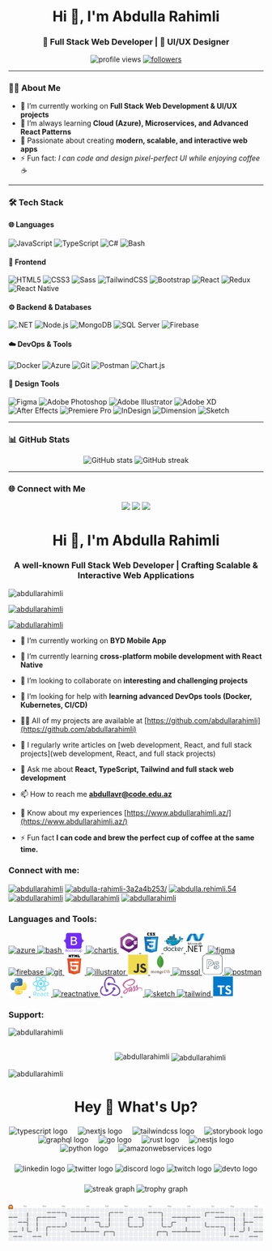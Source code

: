 <h1 align="center">Hi 👋, I'm Abdulla Rahimli</h1>
<h3 align="center">🚀 Full Stack Web Developer | 🎨 UI/UX Designer</h3>

<p align="center">
  <img src="https://komarev.com/ghpvc/?username=abdullarahimli&label=Profile%20views&color=0e75b6&style=flat" alt="profile views" />
  <a href="https://github.com/abdullarahimli?tab=followers">
    <img src="https://img.shields.io/github/followers/abdullarahimli?label=Followers&style=social" alt="followers"/>
  </a>
</p>

---

### 👨‍💻 About Me
- 🔭 I’m currently working on **Full Stack Web Development & UI/UX projects**
- 🌱 I’m always learning **Cloud (Azure), Microservices, and Advanced React Patterns**
- 🎯 Passionate about creating **modern, scalable, and interactive web apps**
- ⚡ Fun fact: *I can code and design pixel-perfect UI while enjoying coffee ☕*

---

### 🛠️ Tech Stack

#### 🌐 Languages
![JavaScript](https://img.shields.io/badge/-JavaScript-333?style=flat&logo=javascript)
![TypeScript](https://img.shields.io/badge/-TypeScript-333?style=flat&logo=typescript)
![C#](https://img.shields.io/badge/-C%23-333?style=flat&logo=csharp)
![Bash](https://img.shields.io/badge/-Bash-333?style=flat&logo=gnubash)

#### 🎨 Frontend
![HTML5](https://img.shields.io/badge/-HTML5-333?style=flat&logo=html5)
![CSS3](https://img.shields.io/badge/-CSS3-333?style=flat&logo=css3)
![Sass](https://img.shields.io/badge/-Sass-333?style=flat&logo=sass)
![TailwindCSS](https://img.shields.io/badge/-Tailwind-333?style=flat&logo=tailwindcss)
![Bootstrap](https://img.shields.io/badge/-Bootstrap-333?style=flat&logo=bootstrap)
![React](https://img.shields.io/badge/-React-333?style=flat&logo=react)
![Redux](https://img.shields.io/badge/-Redux-333?style=flat&logo=redux)
![React Native](https://img.shields.io/badge/-React%20Native-333?style=flat&logo=react)

#### ⚙️ Backend & Databases
![.NET](https://img.shields.io/badge/-.NET-333?style=flat&logo=dotnet)
![Node.js](https://img.shields.io/badge/-Node.js-333?style=flat&logo=node.js)
![MongoDB](https://img.shields.io/badge/-MongoDB-333?style=flat&logo=mongodb)
![SQL Server](https://img.shields.io/badge/-SQL%20Server-333?style=flat&logo=microsoftsqlserver)
![Firebase](https://img.shields.io/badge/-Firebase-333?style=flat&logo=firebase)

#### ☁️ DevOps & Tools
![Docker](https://img.shields.io/badge/-Docker-333?style=flat&logo=docker)
![Azure](https://img.shields.io/badge/-Azure-333?style=flat&logo=microsoftazure)
![Git](https://img.shields.io/badge/-Git-333?style=flat&logo=git)
![Postman](https://img.shields.io/badge/-Postman-333?style=flat&logo=postman)
![Chart.js](https://img.shields.io/badge/-Chart.js-333?style=flat&logo=chartdotjs)

#### 🎨 Design Tools
![Figma](https://img.shields.io/badge/-Figma-333?style=flat&logo=figma)
![Adobe Photoshop](https://img.shields.io/badge/-Photoshop-333?style=flat&logo=adobephotoshop)
![Adobe Illustrator](https://img.shields.io/badge/-Illustrator-333?style=flat&logo=adobeillustrator)
![Adobe XD](https://img.shields.io/badge/-XD-333?style=flat&logo=adobexd)
![After Effects](https://img.shields.io/badge/-After%20Effects-333?style=flat&logo=adobeaftereffects)
![Premiere Pro](https://img.shields.io/badge/-Premiere%20Pro-333?style=flat&logo=adobepremierepro)
![InDesign](https://img.shields.io/badge/-InDesign-333?style=flat&logo=adobeindesign)
![Dimension](https://img.shields.io/badge/-Dimension-333?style=flat&logo=adobedimension)
![Sketch](https://img.shields.io/badge/-Sketch-333?style=flat&logo=sketch)

---

### 📊 GitHub Stats
<p align="center">
  <img src="https://github-readme-stats.vercel.app/api?username=abdullarahimli&show_icons=true&theme=radical" alt="GitHub stats" height="180"/>
  <img src="https://github-readme-streak-stats.herokuapp.com/?user=abdullarahimli&theme=radical" alt="GitHub streak" height="180"/>
</p>

---

### 🌐 Connect with Me
<p align="center">
  <a href="https://www.linkedin.com/in/abdullarahimli/"><img src="https://img.shields.io/badge/-LinkedIn-blue?style=flat&logo=linkedin" /></a>
  <a href="https://www.abdullarahimli.az"><img src="https://img.shields.io/badge/-Portfolio-000?style=flat&logo=vercel" /></a>
  <a href="mailto:abdulla.rahimli@example.com"><img src="https://img.shields.io/badge/-Email-D14836?style=flat&logo=gmail&logoColor=white" /></a>
</p>





<h1 align="center">Hi 👋, I'm Abdulla Rahimli</h1>
<h3 align="center">A well-known Full Stack Web Developer | Crafting Scalable & Interactive Web Applications</h3>

<p align="left"> <img src="https://komarev.com/ghpvc/?username=abdullarahimli&label=Profile%20views&color=0e75b6&style=flat" alt="abdullarahimli" /> </p>

<p align="left"> <a href="https://github.com/ryo-ma/github-profile-trophy"><img src="https://github-profile-trophy.vercel.app/?username=abdullarahimli" alt="abdullarahimli" /></a> </p>

<p align="left"> <a href="https://twitter.com/abdullarahimli" target="blank"><img src="https://img.shields.io/twitter/follow/abdullarahimli?logo=twitter&style=for-the-badge" alt="abdullarahimli" /></a> </p>

- 🔭 I’m currently working on **BYD Mobile App**

- 🌱 I’m currently learning **cross-platform mobile development with React Native**

- 👯 I’m looking to collaborate on **interesting and challenging projects**

- 🤝 I’m looking for help with **learning advanced DevOps tools (Docker, Kubernetes, CI/CD)**

- 👨‍💻 All of my projects are available at [https://github.com/abdullarahimli](https://github.com/abdullarahimli)

- 📝 I regularly write articles on [web development, React, and full stack projects](web development, React, and full stack projects)

- 💬 Ask me about **React, TypeScript, Tailwind and full stack web development**

- 📫 How to reach me **abdullavr@code.edu.az**

- 📄 Know about my experiences [https://www.abdullarahimli.az/](https://www.abdullarahimli.az/)

- ⚡ Fun fact **I can code and brew the perfect cup of coffee at the same time.**

<h3 align="left">Connect with me:</h3>
<p align="left">
<a href="https://twitter.com/abdullarahimli" target="blank"><img align="center" src="https://raw.githubusercontent.com/rahuldkjain/github-profile-readme-generator/master/src/images/icons/Social/twitter.svg" alt="abdullarahimli" height="30" width="40" /></a>
<a href="https://linkedin.com/in/abdulla-rahimli-3a2a4b253/" target="blank"><img align="center" src="https://raw.githubusercontent.com/rahuldkjain/github-profile-readme-generator/master/src/images/icons/Social/linked-in-alt.svg" alt="abdulla-rahimli-3a2a4b253/" height="30" width="40" /></a>
<a href="https://fb.com/abdulla.rehimli.54" target="blank"><img align="center" src="https://raw.githubusercontent.com/rahuldkjain/github-profile-readme-generator/master/src/images/icons/Social/facebook.svg" alt="abdulla.rehimli.54" height="30" width="40" /></a>
<a href="https://instagram.com/abdullarahimli" target="blank"><img align="center" src="https://raw.githubusercontent.com/rahuldkjain/github-profile-readme-generator/master/src/images/icons/Social/instagram.svg" alt="abdullarahimli" height="30" width="40" /></a>
<a href="https://dribbble.com/abdullarahimli" target="blank"><img align="center" src="https://raw.githubusercontent.com/rahuldkjain/github-profile-readme-generator/master/src/images/icons/Social/dribbble.svg" alt="abdullarahimli" height="30" width="40" /></a>
<a href="https://www.behance.net/abdullarahimli" target="blank"><img align="center" src="https://raw.githubusercontent.com/rahuldkjain/github-profile-readme-generator/master/src/images/icons/Social/behance.svg" alt="abdullarahimli" height="30" width="40" /></a>
</p>

<h3 align="left">Languages and Tools:</h3>
<p align="left"> <a href="https://azure.microsoft.com/en-in/" target="_blank" rel="noreferrer"> <img src="https://www.vectorlogo.zone/logos/microsoft_azure/microsoft_azure-icon.svg" alt="azure" width="40" height="40"/> </a> <a href="https://www.gnu.org/software/bash/" target="_blank" rel="noreferrer"> <img src="https://www.vectorlogo.zone/logos/gnu_bash/gnu_bash-icon.svg" alt="bash" width="40" height="40"/> </a> <a href="https://getbootstrap.com" target="_blank" rel="noreferrer"> <img src="https://raw.githubusercontent.com/devicons/devicon/master/icons/bootstrap/bootstrap-plain-wordmark.svg" alt="bootstrap" width="40" height="40"/> </a> <a href="https://www.chartjs.org" target="_blank" rel="noreferrer"> <img src="https://www.chartjs.org/media/logo-title.svg" alt="chartjs" width="40" height="40"/> </a> <a href="https://www.w3schools.com/cs/" target="_blank" rel="noreferrer"> <img src="https://raw.githubusercontent.com/devicons/devicon/master/icons/csharp/csharp-original.svg" alt="csharp" width="40" height="40"/> </a> <a href="https://www.w3schools.com/css/" target="_blank" rel="noreferrer"> <img src="https://raw.githubusercontent.com/devicons/devicon/master/icons/css3/css3-original-wordmark.svg" alt="css3" width="40" height="40"/> </a> <a href="https://www.docker.com/" target="_blank" rel="noreferrer"> <img src="https://raw.githubusercontent.com/devicons/devicon/master/icons/docker/docker-original-wordmark.svg" alt="docker" width="40" height="40"/> </a> <a href="https://dotnet.microsoft.com/" target="_blank" rel="noreferrer"> <img src="https://raw.githubusercontent.com/devicons/devicon/master/icons/dot-net/dot-net-original-wordmark.svg" alt="dotnet" width="40" height="40"/> </a> <a href="https://www.figma.com/" target="_blank" rel="noreferrer"> <img src="https://www.vectorlogo.zone/logos/figma/figma-icon.svg" alt="figma" width="40" height="40"/> </a> <a href="https://firebase.google.com/" target="_blank" rel="noreferrer"> <img src="https://www.vectorlogo.zone/logos/firebase/firebase-icon.svg" alt="firebase" width="40" height="40"/> </a> <a href="https://git-scm.com/" target="_blank" rel="noreferrer"> <img src="https://www.vectorlogo.zone/logos/git-scm/git-scm-icon.svg" alt="git" width="40" height="40"/> </a> <a href="https://www.w3.org/html/" target="_blank" rel="noreferrer"> <img src="https://raw.githubusercontent.com/devicons/devicon/master/icons/html5/html5-original-wordmark.svg" alt="html5" width="40" height="40"/> </a> <a href="https://www.adobe.com/in/products/illustrator.html" target="_blank" rel="noreferrer"> <img src="https://www.vectorlogo.zone/logos/adobe_illustrator/adobe_illustrator-icon.svg" alt="illustrator" width="40" height="40"/> </a> <a href="https://developer.mozilla.org/en-US/docs/Web/JavaScript" target="_blank" rel="noreferrer"> <img src="https://raw.githubusercontent.com/devicons/devicon/master/icons/javascript/javascript-original.svg" alt="javascript" width="40" height="40"/> </a> <a href="https://www.mongodb.com/" target="_blank" rel="noreferrer"> <img src="https://raw.githubusercontent.com/devicons/devicon/master/icons/mongodb/mongodb-original-wordmark.svg" alt="mongodb" width="40" height="40"/> </a> <a href="https://www.microsoft.com/en-us/sql-server" target="_blank" rel="noreferrer"> <img src="https://www.svgrepo.com/show/303229/microsoft-sql-server-logo.svg" alt="mssql" width="40" height="40"/> </a> <a href="https://www.photoshop.com/en" target="_blank" rel="noreferrer"> <img src="https://raw.githubusercontent.com/devicons/devicon/master/icons/photoshop/photoshop-line.svg" alt="photoshop" width="40" height="40"/> </a> <a href="https://postman.com" target="_blank" rel="noreferrer"> <img src="https://www.vectorlogo.zone/logos/getpostman/getpostman-icon.svg" alt="postman" width="40" height="40"/> </a> <a href="https://www.python.org" target="_blank" rel="noreferrer"> <img src="https://raw.githubusercontent.com/devicons/devicon/master/icons/python/python-original.svg" alt="python" width="40" height="40"/> </a> <a href="https://reactjs.org/" target="_blank" rel="noreferrer"> <img src="https://raw.githubusercontent.com/devicons/devicon/master/icons/react/react-original-wordmark.svg" alt="react" width="40" height="40"/> </a> <a href="https://reactnative.dev/" target="_blank" rel="noreferrer"> <img src="https://reactnative.dev/img/header_logo.svg" alt="reactnative" width="40" height="40"/> </a> <a href="https://redux.js.org" target="_blank" rel="noreferrer"> <img src="https://raw.githubusercontent.com/devicons/devicon/master/icons/redux/redux-original.svg" alt="redux" width="40" height="40"/> </a> <a href="https://sass-lang.com" target="_blank" rel="noreferrer"> <img src="https://raw.githubusercontent.com/devicons/devicon/master/icons/sass/sass-original.svg" alt="sass" width="40" height="40"/> </a> <a href="https://www.sketch.com/" target="_blank" rel="noreferrer"> <img src="https://www.vectorlogo.zone/logos/sketchapp/sketchapp-icon.svg" alt="sketch" width="40" height="40"/> </a> <a href="https://tailwindcss.com/" target="_blank" rel="noreferrer"> <img src="https://www.vectorlogo.zone/logos/tailwindcss/tailwindcss-icon.svg" alt="tailwind" width="40" height="40"/> </a> <a href="https://www.typescriptlang.org/" target="_blank" rel="noreferrer"> <img src="https://raw.githubusercontent.com/devicons/devicon/master/icons/typescript/typescript-original.svg" alt="typescript" width="40" height="40"/> </a> </p>

<h3 align="left">Support:</h3>
<p><a href="https://www.buymeacoffee.com/abdullarahimli"> <img align="left" src="https://cdn.buymeacoffee.com/buttons/v2/default-yellow.png" height="50" width="210" alt="abdullarahimli" /></a></p><br><br>

<p><img align="left" src="https://github-readme-stats.vercel.app/api/top-langs?username=abdullarahimli&show_icons=true&locale=en&layout=compact" alt="abdullarahimli" /></p>

<p>&nbsp;<img align="center" src="https://github-readme-stats.vercel.app/api?username=abdullarahimli&show_icons=true&locale=en" alt="abdullarahimli" /></p>

<p><img align="center" src="https://github-readme-streak-stats.herokuapp.com/?user=abdullarahimli&" alt="abdullarahimli" /></p>




<h1 align="center">Hey 👋 What's Up?</h1>

###

<div align="center">
  <img src="https://skillicons.dev/icons?i=ts" height="60" alt="typescript logo" />
  <img width="12" />
  <img src="https://skillicons.dev/icons?i=nextjs" height="60" alt="nextjs logo" />
  <img width="12" />
  <img src="https://skillicons.dev/icons?i=tailwind" height="60" alt="tailwindcss logo" />
  <img width="12" />
  <img src="https://cdn.jsdelivr.net/gh/devicons/devicon/icons/storybook/storybook-original.svg" height="60" alt="storybook logo" />
  <img width="12" />
  <img src="https://skillicons.dev/icons?i=graphql" height="60" alt="graphql logo" />
  <img width="12" />
  <img src="https://skillicons.dev/icons?i=go" height="60" alt="go logo" />
  <img width="12" />
  <img src="https://skillicons.dev/icons?i=rust" height="60" alt="rust logo" />
  <img width="12" />
  <img src="https://skillicons.dev/icons?i=nestjs" height="60" alt="nestjs logo" />
  <img width="12" />
  <img src="https://skillicons.dev/icons?i=py" height="60" alt="python logo" />
  <img width="12" />
  <img src="https://skillicons.dev/icons?i=aws" height="60" alt="amazonwebservices logo" />
</div>

###

<div align="center">
  <img src="https://img.shields.io/static/v1?message=LinkedIn&logo=linkedin&label=&color=0077B5&logoColor=white&labelColor=&style=for-the-badge" height="25" alt="linkedin logo" />
  <img src="https://img.shields.io/static/v1?message=Twitter&logo=twitter&label=&color=1DA1F2&logoColor=white&labelColor=&style=for-the-badge" height="25" alt="twitter logo" />
  <img src="https://img.shields.io/static/v1?message=Discord&logo=discord&label=&color=7289DA&logoColor=white&labelColor=&style=for-the-badge" height="25" alt="discord logo" />
  <img src="https://img.shields.io/static/v1?message=Twitch&logo=twitch&label=&color=9146FF&logoColor=white&labelColor=&style=for-the-badge" height="25" alt="twitch logo" />
  <img src="https://img.shields.io/static/v1?message=dev.to&logo=dev.to&label=&color=0A0A0A&logoColor=white&labelColor=&style=for-the-badge" height="25" alt="devto logo" />
</div>

###

<div align="center">
  <img src="https://streak-stats.demolab.com?user=abdullarahimli&locale=en&mode=daily&theme=dracula&hide_border=false&border_radius=5&order=3" height="150" alt="streak graph" />
  <img src="https://github-profile-trophy.vercel.app/?username=abdullarahimli&theme=dracula&no-bg=false&margin-w=8&margin-h=8" height="150" alt="trophy graph" />

</div>

###

<picture>
  <source media="(prefers-color-scheme: dark)" srcset="https://raw.githubusercontent.com/abdullarahimli/abdullarahimli/output/pacman-contribution-graph-dark.svg">
  <source media="(prefers-color-scheme: light)" srcset="https://raw.githubusercontent.com/abdullarahimli/abdullarahimli/output/pacman-contribution-graph.svg">
  <img alt="pacman contribution graph" src="https://raw.githubusercontent.com/abdullarahimli/abdullarahimli/output/pacman-contribution-graph.svg">
</picture>
